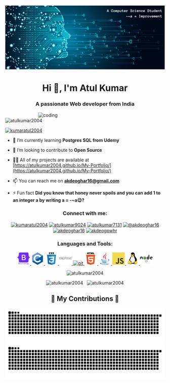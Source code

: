![logo](https://github.com/AtulKumar2004/AtulKumar2004/blob/main/A%20Computer%20Science%20Sudent.png)
<h1 align="center">Hi 👋, I'm Atul Kumar</h1>
<h3 align="center">A passionate Web developer from India</h3>

<img align="right" alt="coding" width="400" src="https://camo.githubusercontent.com/4d9f5ecceb711eec6e2018f38a5677dc657c9738d4a65ba3b928c41c0a45b439/68747470733a2f2f6d69726f2e6d656469756d2e636f6d2f6d61782f313336302f302a37513379765349765f7430696f4a2d5a2e676966">

<p align="left"> <img src="https://komarev.com/ghpvc/?username=atulkumar2004&label=Profile%20views&color=0e75b6&style=flat" alt="atulkumar2004" /> </p>

<p align="left"> <a href="https://twitter.com/kumaratul2004" target="blank"><img src="https://img.shields.io/twitter/follow/kumaratul2004?logo=twitter&style=for-the-badge" alt="kumaratul2004" /></a> </p>

- 🌱 I’m currently learning **Postgres SQL from Udemy**

- 🤝 I’m looking to contribute to **Open Source**

- 👨‍💻 All of my projects are available at [https://atulkumar2004.github.io/My-Portfolio/](https://atulkumar2004.github.io/My-Portfolio/)

- 📫 You can reach me on **akdeoghar16@gmail.com**

- ⚡ Fun fact **Did you know that honey never spoils and you can add 1 to an integer a by writing a = -~a😉?**
<div align="center">
<h3>Connect with me:</h3>
<p>
<a href="https://twitter.com/kumaratul2004" target="blank"><img align="center" src="https://raw.githubusercontent.com/rahuldkjain/github-profile-readme-generator/master/src/images/icons/Social/twitter.svg" alt="kumaratul2004" height="30" width="40" /></a>
<a href="https://linkedin.com/in/atulkumar9024" target="blank"><img align="center" src="https://raw.githubusercontent.com/rahuldkjain/github-profile-readme-generator/master/src/images/icons/Social/linked-in-alt.svg" alt="atulkumar9024" height="30" width="40" /></a>
<a href="https://instagram.com/atulkumar7131" target="blank"><img align="center" src="https://raw.githubusercontent.com/rahuldkjain/github-profile-readme-generator/master/src/images/icons/Social/instagram.svg" alt="atulkumar7131" height="30" width="40" /></a>
<a href="https://www.hackerrank.com/@akdeoghar16" target="blank"><img align="center" src="https://raw.githubusercontent.com/rahuldkjain/github-profile-readme-generator/master/src/images/icons/Social/hackerrank.svg" alt="@akdeoghar16" height="30" width="40" /></a>
<a href="https://www.leetcode.com/akdeoghar16" target="blank"><img align="center" src="https://raw.githubusercontent.com/rahuldkjain/github-profile-readme-generator/master/src/images/icons/Social/leet-code.svg" alt="akdeoghar16" height="30" width="40" /></a>
<a href="https://auth.geeksforgeeks.org/user/akdeogpwhr" target="blank"><img align="center" src="https://raw.githubusercontent.com/rahuldkjain/github-profile-readme-generator/master/src/images/icons/Social/geeks-for-geeks.svg" alt="akdeogpwhr" height="30" width="40" /></a>
</p>

<h3>Languages and Tools:</h3>
<p> <a href="https://getbootstrap.com" target="_blank" rel="noreferrer"> <img src="https://raw.githubusercontent.com/devicons/devicon/master/icons/bootstrap/bootstrap-plain-wordmark.svg" alt="bootstrap" width="40" height="40"/> </a> <a href="https://www.cprogramming.com/" target="_blank" rel="noreferrer"> <img src="https://raw.githubusercontent.com/devicons/devicon/master/icons/c/c-original.svg" alt="c" width="40" height="40"/> </a> <a href="https://www.w3schools.com/css/" target="_blank" rel="noreferrer"> <img src="https://raw.githubusercontent.com/devicons/devicon/master/icons/css3/css3-original-wordmark.svg" alt="css3" width="40" height="40"/> </a> <a href="https://expressjs.com" target="_blank" rel="noreferrer"> <img src="https://raw.githubusercontent.com/devicons/devicon/master/icons/express/express-original-wordmark.svg" alt="express" width="40" height="40"/> </a> <a href="https://git-scm.com/" target="_blank" rel="noreferrer"> <img src="https://www.vectorlogo.zone/logos/git-scm/git-scm-icon.svg" alt="git" width="40" height="40"/> </a> <a href="https://www.w3.org/html/" target="_blank" rel="noreferrer"> <img src="https://raw.githubusercontent.com/devicons/devicon/master/icons/html5/html5-original-wordmark.svg" alt="html5" width="40" height="40"/> </a> <a href="https://www.java.com" target="_blank" rel="noreferrer"> <img src="https://raw.githubusercontent.com/devicons/devicon/master/icons/java/java-original.svg" alt="java" width="40" height="40"/> </a> <a href="https://developer.mozilla.org/en-US/docs/Web/JavaScript" target="_blank" rel="noreferrer"> <img src="https://raw.githubusercontent.com/devicons/devicon/master/icons/javascript/javascript-original.svg" alt="javascript" width="40" height="40"/> </a> <a href="https://www.linux.org/" target="_blank" rel="noreferrer"> <img src="https://raw.githubusercontent.com/devicons/devicon/master/icons/linux/linux-original.svg" alt="linux" width="40" height="40"/> </a> <a href="https://nodejs.org" target="_blank" rel="noreferrer"> <img src="https://raw.githubusercontent.com/devicons/devicon/master/icons/nodejs/nodejs-original-wordmark.svg" alt="nodejs" width="40" height="40"/> </a> </p>

<p><img src="https://github-readme-stats.vercel.app/api/top-langs?username=atulkumar2004&show_icons=true&locale=en&layout=compact" alt="atulkumar2004" /></p>
</div>

<div align="center">
<img src="https://github-readme-stats.vercel.app/api?username=atulkumar2004&show_icons=true&locale=en" alt="atulkumar2004"/>&nbsp;&nbsp;

<img src="https://github-readme-streak-stats.herokuapp.com/?user=atulkumar2004&" alt="atulkumar2004" />
</div>

<div align="center">
<h2>🐍 My Contributions 🐍</h2>


![github contribution grid snake animation](https://raw.githubusercontent.com/AtulKumar2004/AtulKumar2004/output/github-contribution-grid-snake-dark.svg#gh-dark-mode-only)![github contribution grid snake animation](https://raw.githubusercontent.com/AtulKumar2004/AtulKumar2004/output/github-contribution-grid-snake.svg#gh-light-mode-only)
<!--- ![snake gif](https://github.com/AtulKumar2004/AtulKumar2004/blob/output/github-contribution-grid-snake.gif) --->
</div>
<!---
AtulKumar2004/AtulKumar2004 is a ✨ special ✨ repository because its `README.md` (this file) appears on your GitHub profile.
You can click the Preview link to take a look at your changes.
--->
